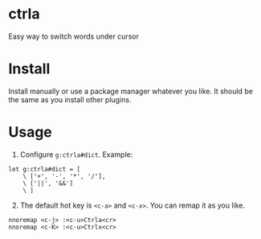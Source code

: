 # ctrla

Easy way to switch words under cursor

# Install

Install manually or use a package manager whatever you like. It should be the same as you install other plugins.

# Usage

1. Configure `g:ctrla#dict`. Example:

```vimL
let g:ctrla#dict = [
    \ ['+', '-', '*', '/'],
    \ ['||', '&&']
    \ ]
```

2. The default hot key is `<c-a>` and `<c-x>`. You can remap it as you like.
```vimL
nnoremap <c-j> :<c-u>Ctrla<cr>
nnoremap <c-K> :<c-u>Ctrlx<cr>
```
